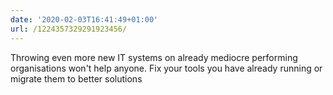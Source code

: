 ```yaml
---
date: '2020-02-03T16:41:49+01:00'
url: /1224357329291923456/
---
```

Throwing even more new IT systems on already mediocre performing organisations won't help anyone. Fix your tools you have already running or migrate them to better solutions
